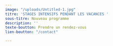 ```yaml
---
image: "/uploads/Untitled-1.jpg"
titre: 'STAGES INTENSIFS PENDANT LES VACANCES '
sous-titre: Nouveau programme
description: ''
texte-boutton: Prendre un rendez-vous
lien-boutton: "/contact"

---
```


